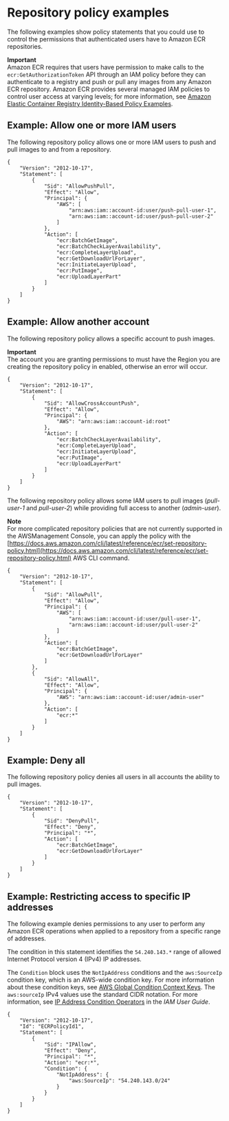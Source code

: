 # Repository policy examples<a name="repository-policy-examples"></a>

The following examples show policy statements that you could use to control the permissions that authenticated users have to Amazon ECR repositories\.

**Important**  
Amazon ECR requires that users have permission to make calls to the `ecr:GetAuthorizationToken` API through an IAM policy before they can authenticate to a registry and push or pull any images from any Amazon ECR repository\. Amazon ECR provides several managed IAM policies to control user access at varying levels; for more information, see [Amazon Elastic Container Registry Identity\-Based Policy Examples](security_iam_id-based-policy-examples.md)\.

## Example: Allow one or more IAM users<a name="IAM_within_account"></a>

The following repository policy allows one or more IAM users to push and pull images to and from a repository\.

```
{
    "Version": "2012-10-17",
    "Statement": [
        {
            "Sid": "AllowPushPull",
            "Effect": "Allow",
            "Principal": {
                "AWS": [
                    "arn:aws:iam::account-id:user/push-pull-user-1",
                    "arn:aws:iam::account-id:user/push-pull-user-2"
                ]
            },
            "Action": [
                "ecr:BatchGetImage",
                "ecr:BatchCheckLayerAvailability",
                "ecr:CompleteLayerUpload",
                "ecr:GetDownloadUrlForLayer",
                "ecr:InitiateLayerUpload",
                "ecr:PutImage",
                "ecr:UploadLayerPart"
            ]
        }
    ]
}
```

## Example: Allow another account<a name="IAM_allow_other_accounts"></a>

The following repository policy allows a specific account to push images\.

**Important**  
The account you are granting permissions to must have the Region you are creating the repository policy in enabled, otherwise an error will occur\.

```
{
    "Version": "2012-10-17",
    "Statement": [
        {
            "Sid": "AllowCrossAccountPush",
            "Effect": "Allow",
            "Principal": {
                "AWS": "arn:aws:iam::account-id:root"
            },
            "Action": [
                "ecr:BatchCheckLayerAvailability",
                "ecr:CompleteLayerUpload",
                "ecr:InitiateLayerUpload",
                "ecr:PutImage",
                "ecr:UploadLayerPart"
            ]
        }
    ]
}
```

The following repository policy allows some IAM users to pull images \(*pull\-user\-1* and *pull\-user\-2*\) while providing full access to another \(*admin\-user*\)\.

**Note**  
For more complicated repository policies that are not currently supported in the AWSManagement Console, you can apply the policy with the [https://docs.aws.amazon.com/cli/latest/reference/ecr/set-repository-policy.html](https://docs.aws.amazon.com/cli/latest/reference/ecr/set-repository-policy.html) AWS CLI command\.

```
{
    "Version": "2012-10-17",
    "Statement": [
        {
            "Sid": "AllowPull",
            "Effect": "Allow",
            "Principal": {
                "AWS": [
                    "arn:aws:iam::account-id:user/pull-user-1",
                    "arn:aws:iam::account-id:user/pull-user-2"
                ]
            },
            "Action": [
                "ecr:BatchGetImage",
                "ecr:GetDownloadUrlForLayer"
            ]
        },
        {
            "Sid": "AllowAll",
            "Effect": "Allow",
            "Principal": {
                "AWS": "arn:aws:iam::account-id:user/admin-user"
            },
            "Action": [
                "ecr:*"
            ]
        }
    ]
}
```

## Example: Deny all<a name="IAM_deny_all"></a>

The following repository policy denies all users in all accounts the ability to pull images\.

```
{
    "Version": "2012-10-17",
    "Statement": [
        {
            "Sid": "DenyPull",
            "Effect": "Deny",
            "Principal": "*",
            "Action": [
                "ecr:BatchGetImage",
                "ecr:GetDownloadUrlForLayer"
            ]
        }
    ]
}
```

## Example: Restricting access to specific IP addresses<a name="IAM_restrict_ip"></a>

The following example denies permissions to any user to perform any Amazon ECR operations when applied to a repository from a specific range of addresses\.

The condition in this statement identifies the `54.240.143.*` range of allowed Internet Protocol version 4 \(IPv4\) IP addresses\.

The `Condition` block uses the `NotIpAddress` conditions and the `aws:SourceIp` condition key, which is an AWS\-wide condition key\. For more information about these condition keys, see [AWS Global Condition Context Keys](https://docs.aws.amazon.com/IAM/latest/UserGuide/reference_policies_condition-keys.html)\. The `aws:sourceIp` IPv4 values use the standard CIDR notation\. For more information, see [IP Address Condition Operators](https://docs.aws.amazon.com/IAM/latest/UserGuide/reference_policies_elements_condition_operators.html#Conditions_IPAddress) in the *IAM User Guide*\.

```
{
    "Version": "2012-10-17",
    "Id": "ECRPolicyId1",
    "Statement": [
        {
            "Sid": "IPAllow",
            "Effect": "Deny",
            "Principal": "*",
            "Action": "ecr:*",
            "Condition": {
                "NotIpAddress": {
                    "aws:SourceIp": "54.240.143.0/24"
                }
            }
        }
    ]
}
```
